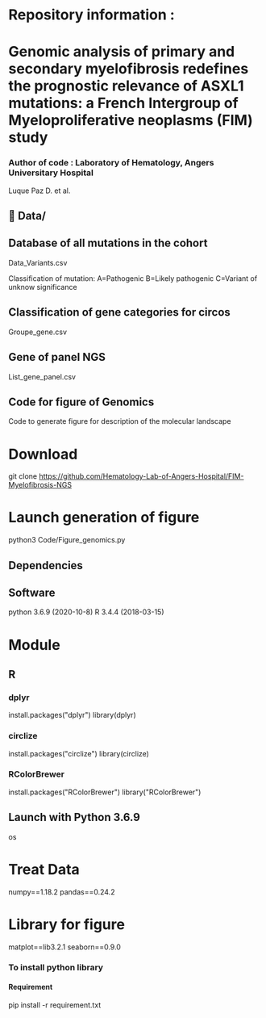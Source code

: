 # Repository information :
# Genomic analysis of primary and secondary myelofibrosis redefines the prognostic relevance of ASXL1 mutations: a French Intergroup of Myeloproliferative neoplasms (FIM) study
### Author of code : Laboratory of Hematology, Angers Universitary Hospital

Luque Paz D. et al.



## :open_file_folder: Data/
## Database of all mutations in the cohort
Data_Variants.csv 

Classification of mutation:
 A=Pathogenic
 B=Likely pathogenic
 C=Variant of unknow significance
## Classification of gene categories for circos
Groupe_gene.csv
## Gene of panel NGS
List_gene_panel.csv
## Code for figure of Genomics
 Code to generate figure for description of the molecular landscape



# Download
git clone https://github.com/Hematology-Lab-of-Angers-Hospital/FIM-Myelofibrosis-NGS

# Launch generation of figure
python3 Code/Figure_genomics.py


## Dependencies
## Software
python 3.6.9 (2020-10-8)
R 3.4.4 (2018-03-15)
# Module 
## R
### dplyr
install.packages("dplyr")
library(dplyr)
### circlize
install.packages("circlize") 
library(circlize)
### RColorBrewer
install.packages("RColorBrewer")
library("RColorBrewer")

## Launch with Python 3.6.9
os
# Treat Data
numpy==1.18.2
pandas==0.24.2
# Library for figure
matplot==lib3.2.1
seaborn==0.9.0

### To install python library
#### Requirement
pip install -r requirement.txt
